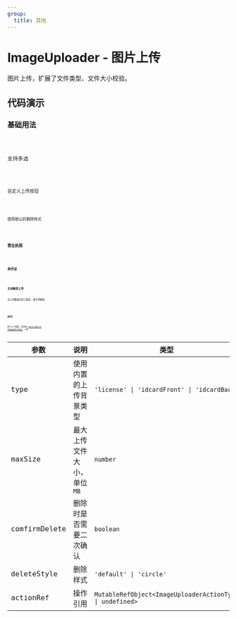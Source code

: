 ```yaml
---
group:
  title: 其他
---
```


# ImageUploader - 图片上传

图片上传，扩展了文件类型、文件大小校验。

## 代码演示

### 基础用法

<code src='./demos/basic.tsx' />

支持多选

<code src='./demos/multiple.tsx' />

自定义上传按钮

<code src='./demos/basic-custom.tsx' />

使用默认的删除样式

<code src='./demos/delete-style.tsx' />

### 营业执照

<code src='./demos/business-license.tsx' />

### 身份证

<code src='./demos/idcard.tsx' />

### 主动触发上传

当上传数量达到上限后，就不再触发。

<code src='./demos/actionRef.tsx' />

## API

除了以下属性，其余和 [antd-mobile ImageUploader](ttps://mobile.ant.design/zh/components/image-uploader#属性) 一样。

| 参数 | 说明 | 类型 | 默认值 |
| --- | --- | --- | --- |
| type | 使用内置的上传背景类型 | `'license' \| 'idcardFront' \| 'idcardBack'` | - |
| maxSize | 最大上传文件大小，单位 `MB` | `number` | `2` |
| comfirmDelete | 删除时是否需要二次确认 | `boolean` | `false` |
| deleteStyle | 删除样式 | `'default' \| 'circle'` | `'circle'` |
| actionRef | 操作引用 | `MutableRefObject<ImageUploaderActionType \| undefined>` | - |
